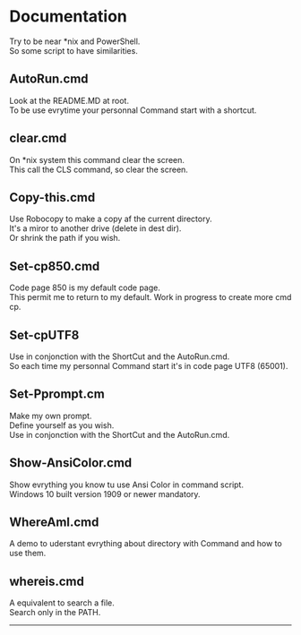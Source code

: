 # Documentation

Try to be near *nix and PowerShell.\
So some script to have similarities.


## AutoRun.cmd

Look at the README.MD at root.\
To be use evrytime your personnal Command start with a shortcut.

## clear.cmd

On *nix system this command clear the screen.\
This call the CLS command, so clear the screen.

## Copy-this.cmd

Use Robocopy to make a copy af the current directory.\
It's a miror to another drive (delete in dest dir).\
Or shrink the path if you wish.

## Set-cp850.cmd

Code page 850 is my default code page.\
This permit me to return to my default.
Work in progress to create more cmd cp.

## Set-cpUTF8

Use in conjonction with the ShortCut and the AutoRun.cmd.\
So each time my personnal Command start it's in code page UTF8 (65001).

## Set-Pprompt.cm

Make my own prompt.\
Define yourself as you wish.\
Use in conjonction with the ShortCut and the AutoRun.cmd.

## Show-AnsiColor.cmd

Show evrything you know tu use Ansi Color in command script.\
Windows 10 built version 1909 or newer mandatory.

## WhereAmI.cmd

A demo to uderstant evrything about directory with Command and how to use them.

## whereis.cmd

A equivalent to search a file.\
Search only in the PATH.


___